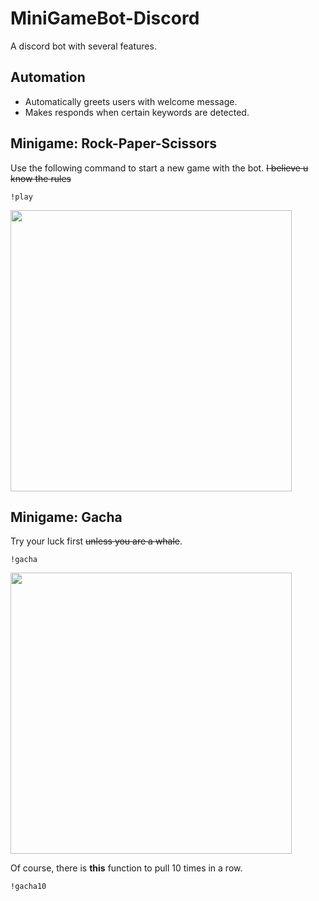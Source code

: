 # MiniGameBot-Discord
A discord bot with several features.

## Automation
- Automatically greets users with welcome message. 
- Makes responds when certain keywords are detected. 

## Minigame: Rock-Paper-Scissors
Use the following command to start a new game with the bot. ~~I believe u know the rules~~
```console
!play
```
<img src="https://i.imgur.com/cVYyxae.jpg" width="450"/>

## Minigame: Gacha
Try your luck first ~~unless you are a whale~~.
```console
!gacha
```
<img src="https://i.imgur.com/6NuXeN0.jpg" width="450"/>

Of course, there is **this** function to pull 10 times in a row.
```console
!gacha10
```